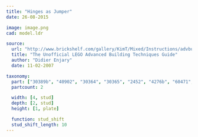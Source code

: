 ```yaml
---
title: "Hinges as Jumper"
date: 26-08-2015

image: image.png
cad: model.ldr

source:
  url: "http://www.brickshelf.com/gallery/KimT/Mixed/Instructions/advbuilding.pdf"
  title: "The Unofficial LEGO Advanced Building Techniques Guide"
  author: "Didier Enjary"
  date: 11-02-2007

taxonomy:
  part: ["30389b", "40902", "30364", "30365", "2452", "4276b", "60471", "44567a", "44301a", "44302a"]
  partcount: 2

  width: [4, stud]
  depth: [2, stud]
  height: [1, plate]

  function: stud_shift
  stud_shift_length: 10
---
```


